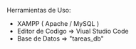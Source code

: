 Herramientas de Uso:
* XAMPP ( Apache / MySQL )
* Editor de Codigo => Viual  Studio Code
* Base de Datos => "tareas_db"
